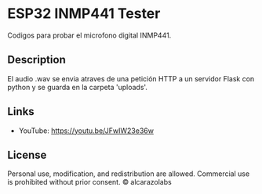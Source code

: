 # ESP32 INMP441 Tester

Codigos para probar el microfono digital INMP441.

## Description
El audio .wav se envia atraves de una petición HTTP a un servidor Flask con python y se guarda en la carpeta 'uploads'.

## Links
- YouTube: https://youtu.be/JFwIW23e36w

## License
Personal use, modification, and redistribution are allowed. Commercial use is prohibited without prior consent. © alcarazolabs
